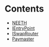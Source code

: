 

# Contents
- [NEETH](NEETH.sol/contract.NEETH.md)
- [IEntryPoint](NEETH.sol/interface.IEntryPoint.md)
- [ISwapRouter](NEETH.sol/interface.ISwapRouter.md)
- [Paymaster](Paymaster.sol/contract.Paymaster.md)
